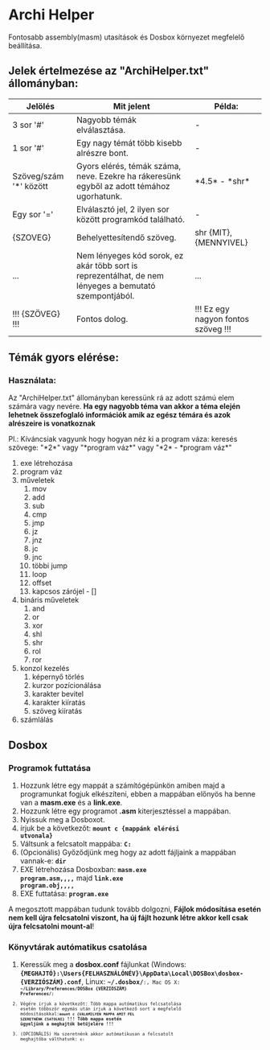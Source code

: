 # Archi Helper
Fontosabb assembly(masm) utasítások és Dosbox környezet megfelelő beállítása.

## Jelek értelmezése az "ArchiHelper.txt" állományban:

|Jelölés|Mit jelent|Példa:|
|----|----|----|
|3 sor '#'|Nagyobb témák elválasztása.|-|
|1 sor '#'|Egy nagy témát több kisebb alrészre bont.|-|
|Szöveg/szám '*' között|Gyors elérés, témák száma, neve. Ezekre ha rákeresünk egyből az adott témához ugorhatunk.|\*4.5\* - \*shr\*|
|Egy sor '='|Elválasztó jel, 2 ilyen sor között programkód található.|-|
|{SZOVEG}|Behelyettesítendő szöveg.|shr {MIT},{MENNYIVEL}|
|...|Nem lényeges kód sorok, ez akár több sort is reprezentálhat, de nem lényeges a bemutató szempontjából.|...|
|!!! {SZÖVEG} !!!|Fontos dolog.| !!! Ez egy nagyon fontos szöveg !!! ||

## Témák gyors elérése:
### Használata:
Az "ArchiHelper.txt" állományban keressünk rá az adott számú elem számára vagy nevére. **Ha egy nagyobb téma van akkor a téma elején lehetnek összefoglaló információk amik az egész témára és azok alrészeire is vonatkoznak**

Pl.: Kíváncsiak vagyunk hogy hogyan néz ki a program váza: 
    keresés szövege: "\*2\*" vagy "\*program váz\*" vagy "\*2\* - \*program váz\*"

1. exe létrehozása
1. program váz
1. műveletek
    1. mov
    1. add
    1. sub
    1. cmp
    1. jmp
    1. jz
    1. jnz
    1. jc
    1. jnc
    1. többi jump
    1. loop
    1. offset
    1. kapcsos zárójel - []
1. bináris műveletek
    1. and
    1. or
    1. xor
    1. shl
    1. shr
    1. rol
    1. ror
1. konzol kezelés
    1. képernyő törlés
    1. kurzor pozícionálása
    1. karakter bevitel
    1. karakter kiíratás
    1. szöveg kiíratás
1. számlálás

## Dosbox

### Programok futtatása

1. Hozzunk létre egy mappát a számítógépünkön amiben majd a programunkat fogjuk elkészíteni, ebben a mappában előnyös ha benne van a **masm.exe** és a **link.exe**.
1. Hozzunk létre egy programot **.asm** kiterjesztéssel a mappában.
1. Nyissuk meg a Dosboxot.
1. írjuk be a következőt: **<code>mount c {mappánk elérési utvonala}</code>**
1. Váltsunk a felcsatolt mappába: **<code>C:</code>**
1. (Opcionális) Győződjünk meg hogy az adott fájljaink a mappában vannak-e: **<code>dir</code>**
1. EXE létrehozása Dosboxban: **<code>masm.exe program.asm,,,,</code>** majd **<code>link.exe program.obj,,,,</code>**
1. EXE futtatása: **<code>program.exe</code>**

A megosztott mappában tudunk tovább dolgozni, **Fájlok módosítása esetén nem kell újra felcsatolni viszont, ha új fájlt hozunk létre akkor kell csak újra felcsatolni mount-al**!

### Könyvtárak autómatikus csatolása

1. Keressük meg a **dosbox.conf** fájlunkat (Windows: **<code>{MEGHAJTÓ}:\Users\{FELHASZNÁLÓNÉV}\AppData\Local\DOSBox\dosbox-{VERZIÓSZÁM}.conf</code>**, Linux: **<code>~/.dosbox/<code>**:, Mac OS X: **<code>~/Library/Preferences/DOSBox {VERZIÓSZÁM} Preferences/<code>**)
1. Végére írjuk a következőt: Több mappa autómatikus felcsatolása esetén többször egymás után írjuk a következő sort a megfelelő módosításokkal:**<code>mount c {VALAMILYEN MAPPA AMIT FEL SZERETNÉNK CSATOLNI}</code>** **!!! Több mappa esetén ügyeljünk a meghajtók betűjelére !!!**
1. (OPCIONÁLIS) Ha szeretnénk akkor autómatikusan a felcsatolt meghajtóba válthatunk: **<code>c:</code>**